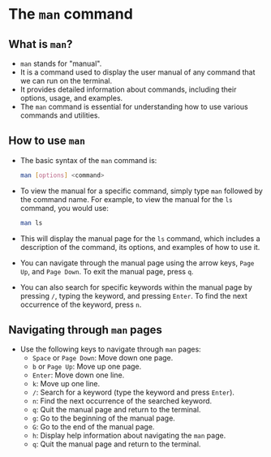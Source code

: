 # The `man` command

## What is `man`?

- `man` stands for "manual".
- It is a command used to display the user manual of any command that we can run on the terminal.
- It provides detailed information about commands, including their options, usage, and examples.
- The `man` command is essential for understanding how to use various commands and utilities.

## How to use `man`

- The basic syntax of the `man` command is:

  ```bash
  man [options] <command>
  ```

- To view the manual for a specific command, simply type `man` followed by the command name. For example, to view the manual for the `ls` command, you would use:

  ```bash
  man ls
  ```

- This will display the manual page for the `ls` command, which includes a description of the command, its options, and examples of how to use it.
- You can navigate through the manual page using the arrow keys, `Page Up`, and `Page Down`. To exit the manual page, press `q`.
- You can also search for specific keywords within the manual page by pressing `/`, typing the keyword, and pressing `Enter`. To find the next occurrence of the keyword, press `n`.

## Navigating through `man` pages

- Use the following keys to navigate through `man` pages:
  - `Space` or `Page Down`: Move down one page.
  - `b` or `Page Up`: Move up one page.
  - `Enter`: Move down one line.
  - `k`: Move up one line.
  - `/`: Search for a keyword (type the keyword and press `Enter`).
  - `n`: Find the next occurrence of the searched keyword.
  - `q`: Quit the manual page and return to the terminal.
  - `g`: Go to the beginning of the manual page.
  - `G`: Go to the end of the manual page.
  - `h`: Display help information about navigating the `man` page.
  - `q`: Quit the manual page and return to the terminal.
